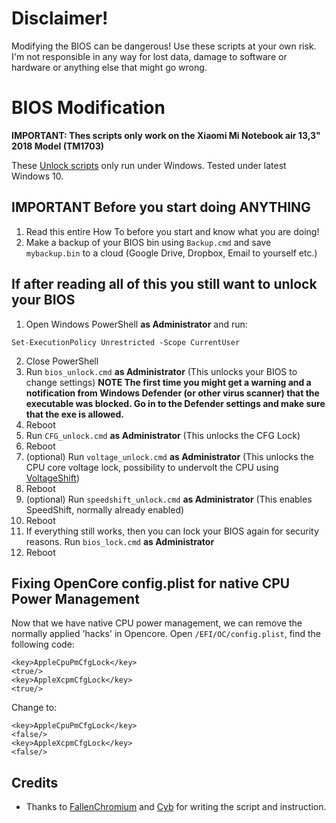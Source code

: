 # Disclaimer!
Modifying the BIOS can be dangerous! Use these scripts at your own risk. I'm not responsible in any way for lost data, damage to software or hardware or anything else that might go wrong.

# BIOS Modification

**IMPORTANT: Thes scripts only work on the Xiaomi Mi Notebook air 13,3" 2018 Model (TM1703)**

These [Unlock scripts](https://github.com/johnnync13/Xiaomi-Mi-Air/tree/master/BIOS/Unlock_Scripts) only run under Windows. Tested under latest Windows 10.

## IMPORTANT Before you start doing ANYTHING
1. Read this entire How To before you start and know what you are doing!
2. Make a backup of your BIOS bin using `Backup.cmd` and save `mybackup.bin` to a cloud (Google Drive, Dropbox, Email to yourself etc.)

## If after reading all of this you still want to unlock your BIOS

1. Open Windows PowerShell **as Administrator** and run:
```
Set-ExecutionPolicy Unrestricted -Scope CurrentUser
```
2. Close PowerShell
3. Run `bios_unlock.cmd` **as Administrator** (This unlocks your BIOS to change settings)
**NOTE The first time you might get a warning and a notification from Windows Defender (or other virus scanner) that the executable was blocked. Go in to the Defender settings and make sure that the exe is allowed.**
4. Reboot
5. Run `CFG_unlock.cmd` **as Administrator** (This unlocks the CFG Lock)
6. Reboot
7. (optional) Run `voltage_unlock.cmd` **as Administrator** (This unlocks the CPU core voltage lock, possibility to undervolt the CPU using [VoltageShift](https://github.com/johnnync13/Xiaomi-Mi-Air/tree/master/BIOS/VoltageShift))
8. Reboot
9. (optional) Run `speedshift_unlock.cmd` **as Administrator** (This enables SpeedShift, normally already enabled)
10. Reboot
11. If everything still works, then you can lock your BIOS again for security reasons. Run `bios_lock.cmd` **as Administrator** 
12. Reboot

## Fixing OpenCore config.plist for native CPU Power Management

Now that we have native CPU power management, we can remove the normally applied 'hacks' in Opencore.
Open `/EFI/OC/config.plist`, find the following code:
```
<key>AppleCpuPmCfgLock</key>
<true/>
<key>AppleXcpmCfgLock</key>
<true/>
```
Change to:
```
<key>AppleCpuPmCfgLock</key>
<false/>
<key>AppleXcpmCfgLock</key>
<false/>
```

## Credits

- Thanks to [FallenChromium](https://github.com/FallenChromium) and [Cyb](http://4pda.ru/forum/index.php?showuser=914121) for writing the script and instruction.
